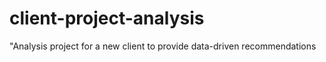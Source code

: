 # client-project-analysis
"Analysis project for a new client to provide data-driven recommendations
